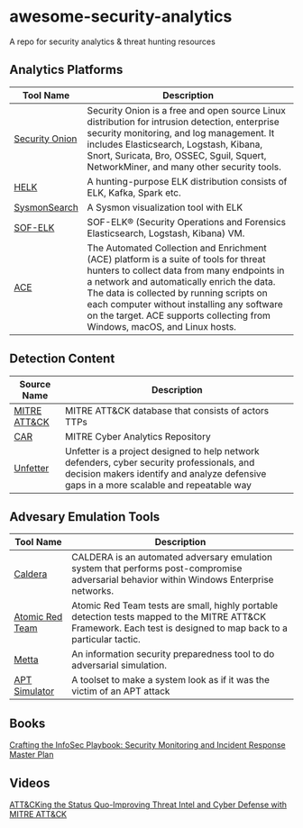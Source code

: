 # awesome-security-analytics

A repo for security analytics &amp; threat hunting resources

## Analytics Platforms

Tool Name|Description
---------|---------
[Security Onion](https://github.com/Security-Onion-Solutions/security-onion/wiki)|Security Onion is a free and open source Linux distribution for intrusion detection, enterprise security monitoring, and log management. It includes Elasticsearch, Logstash, Kibana, Snort, Suricata, Bro, OSSEC, Sguil, Squert, NetworkMiner, and many other security tools. 
[HELK](https://github.com/Cyb3rWard0g/HELK)|A hunting-purpose ELK distribution consists of ELK, Kafka, Spark etc.
[SysmonSearch](https://github.com/JPCERTCC/SysmonSearch)|A Sysmon visualization tool with ELK
[SOF-ELK](http://for572.com/sof-elk)|SOF-ELK® (Security Operations and Forensics Elasticsearch, Logstash, Kibana) VM.
[ACE](https://github.com/Invoke-IR/ACE/blob/master/README.md)|The Automated Collection and Enrichment (ACE) platform is a suite of tools for threat hunters to collect data from many endpoints in a network and automatically enrich the data. The data is collected by running scripts on each computer without installing any software on the target. ACE supports collecting from Windows, macOS, and Linux hosts.

## Detection Content

Source Name|Description
-----------|---------
[MITRE ATT&CK](https://attack.mitre.org/wiki/Main_Page)|MITRE ATT&CK database that consists of actors TTPs
[CAR](https://car.mitre.org)|MITRE Cyber Analytics Repository
[Unfetter](https://mitre.github.io/unfetter/)|Unfetter is a project designed to help network defenders, cyber security professionals, and decision makers identify and analyze defensive gaps in a more scalable and repeatable way


## Advesary Emulation Tools
Tool Name|Description
---------|---------
[Caldera](https://github.com/mitre/caldera)|CALDERA is an automated adversary emulation system that performs post-compromise adversarial behavior within Windows Enterprise networks.
[Atomic Red Team](http://atomicredteam.io)|Atomic Red Team tests are small, highly portable detection tests mapped to the MITRE ATT&CK Framework. Each test is designed to map back to a particular tactic. 
[Metta](https://github.com/uber-common/metta)|An information security preparedness tool to do adversarial simulation.
[APT Simulator](https://github.com/NextronSystems/APTSimulator)|A toolset to make a system look as if it was the victim of an APT attack 

## Books
[Crafting the InfoSec Playbook: Security Monitoring and Incident Response Master Plan](https://www.amazon.com/Crafting-InfoSec-Playbook-Security-Monitoring/dp/1491949406)

## Videos

[ATT&CKing the Status Quo-Improving Threat Intel and Cyber Defense with MITRE ATT&CK](https://www.youtube.com/watch?v=p7Hyd7d9k-c)


